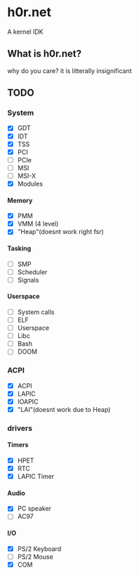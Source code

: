 
# h0r.net
A kernel IDK

## What is h0r.net?
why do you care? it is litterally insignificant
## TODO

### System
- [x] GDT
- [x] IDT
- [X] TSS
- [x] PCI
- [ ] PCIe
- [ ] MSI
- [ ] MSI-X
- [x] Modules
#### Memory
- [x] PMM
- [x] VMM (4 level)
- [x] "Heap"(doesnt work right fsr)
#### Tasking
- [ ] SMP
- [ ] Scheduler
- [ ] Signals
#### Userspace
- [ ] System calls
- [ ] ELF
- [ ] Userspace
- [ ] Libc
- [ ] Bash
- [ ] DOOM
### ACPI
- [X] ACPI
- [x] LAPIC
- [x] IOAPIC
- [x] "LAI"(doesnt work due to Heap)

### drivers
#### Timers
- [x] HPET
- [x] RTC
- [x] LAPIC Timer
#### Audio
- [x] PC speaker
- [ ] AC97
#### I/O
- [x] PS/2 Keyboard
- [ ] PS/2 Mouse
- [x] COM
<!--
#### Storage
- [ ] IDE
- [ ] SATA
- [ ] NVMe
#### Network
- [ ] RTL8139
- [ ] RTL8169
- [ ] E1000
#### USB
- [ ] UHCI
- [ ] OHCI
- [ ] EHCI
- [ ] XHCI 
#### Network
- [ ] Ethernet
- [ ] ARP
- [ ] IPv4
- [ ] ICMPv4
- [ ] TCP
- [ ] UDP
- [ ] DHCP
- [ ] HTTP
- [ ] Telnet
- [ ] SSL
- [ ] Or just LWIP
#### Partition tables
- [ ] MBR
- [ ] GPT 
#### Filesystems
- [ ] VFS
- [ ] TMPFS
- [ ] DEVTMPFS
- [ ] PROCFS
- [ ] SYSFS
- [ ] USTAR
- [ ] ILAR
- [ ] Ext2
- [ ] Fat32
- [ ] ISO9660
- [ ] NTFS
-->
